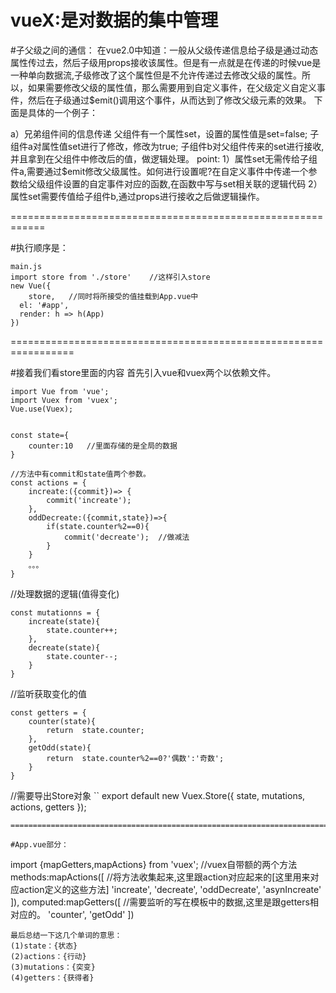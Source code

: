 vueX:是对数据的集中管理
=====================================================================================
#子父级之间的通信：
在vue2.0中知道：一般从父级传递信息给子级是通过动态属性传过去，然后子级用props接收该属性。但是有一点就是在传递的时候vue是一种单向数据流,子级修改了这个属性但是不允许传递过去修改父级的属性。所以，如果需要修改父级的属性值，那么需要用到自定义事件，在父级定义自定义事件，然后在子级通过$emit()调用这个事件，从而达到了修改父级元素的效果。
下面是具体的一个例子：

a）兄弟组件间的信息传递
父组件有一个属性set，设置的属性值是set=false;
子组件a对属性值set进行了修改，修改为true;
子组件b对父组件传来的set进行接收,并且拿到在父组件中修改后的值，做逻辑处理。
point:
1）属性set无需传给子组件a,需要通过$emit修改父级属性。如何进行设置呢?在自定义事件中传递一个参数给父级组件设置的自定事件对应的函数,在函数中写与set相关联的逻辑代码
2）属性set需要传值给子组件b,通过props进行接收之后做逻辑操作。

============================================================

#执行顺序是：
```
main.js
import store from './store'    //这样引入store
new Vue({
    store,   //同时将所接受的值挂载到App.vue中
  el: '#app',
  render: h => h(App)
})
```
=================================================================
 
#接着我们看store里面的内容
首先引入vue和vuex两个以依赖文件。
```
import Vue from 'vue';
import Vuex from 'vuex';
Vue.use(Vuex);


const state={
    counter:10   //里面存储的是全局的数据
} 

//方法中有commit和state值两个参数。
const actions = {
    increate:({commit})=> {
        commit('increate');
    },
    oddDecreate:({commit,state})=>{
        if(state.counter%2==0){
            commit('decreate');  //做减法
        }
    }
    。。。
}
```
//处理数据的逻辑(值得变化)
```
const mutationns = {
    increate(state){
        state.counter++;
    },
    decreate(state){
        state.counter--;
    }
}
```
//监听获取变化的值
```
const getters = {
    counter(state){
        return  state.counter;
    },
    getOdd(state){
        return  state.counter%2==0?'偶数':'奇数';
    }
}  
```
//需要导出Store对象
``
export default new Vuex.Store({
	state,
	mutations,
	actions,
	getters
});
```
============================================================================

#App.vue部分：
```
import {mapGetters,mapActions} from 'vuex';   //vuex自带额的两个方法
methods:mapActions([   //将方法收集起来,这里跟action对应起来的[这里用来对应action定义的这些方法]
  'increate',
  'decreate',
  'oddDecreate',
  'asynIncreate'
]),
computed:mapGetters([   //需要监听的写在模板中的数据,这里是跟getters相对应的。
  'counter',
  'getOdd'
])
```
最后总结一下这几个单词的意思：
(1)state：{状态}
(2)actions：{行动}
(3)mutations：{突变}
(4)getters：{获得者}



